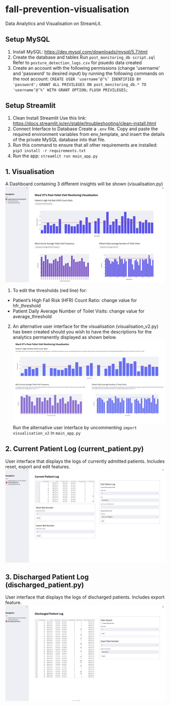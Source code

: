﻿# fall-prevention-visualisation

Data Analytics and Visualisation on StreamLit.

## Setup MySQL

1. Install MySQL: https://dev.mysql.com/downloads/mysql/5.7.html
2. Create the database and tables
   Run `post_monitoring_db script.sql`
   Refer to `posture_detection_logs.csv` for psuedo data created
3. Create an account with the following permissions (change 'username' and 'password' to desired input) by running the following commands on the root account:
   `CREATE USER 'username’@‘%’ IDENTIFIED BY 'password';`
   `GRANT ALL PRIVILEGES ON post_monitoring_db.* TO 'username’@‘%’ WITH GRANT OPTION;`
   `FLUSH PRIVILEGES;`

## Setup Streamlit

1. Clean Install Streamlit
   Use this link: https://docs.streamlit.io/en/stable/troubleshooting/clean-install.html
2. Connect Interface to Database
   Create a `.env` file. Copy and paste the required environment variables from env_template, and insert the details of the private MySQL database into that file.
3. Run this command to ensure that all other requirements are installed:
   `pip3 install -r requirements.txt`
4. Run the app:
   `streamlit run main_app.py`

## 1. Visualisation

A Dashboard containing 3 different insights will be shown (visualisation.py)
![Visualisation](/post_monitoring_dashboard/images/visualisation.jpg)

1. To edit the thresholds (red line) for:

- Patient’s High Fall Risk (HFR) Count Ratio: change value for hfr_threshold
- Patient Daily Average Number of Toilet Visits: change value for average_threshold

2. An alternative user interface for the visualisation (visualisation_v2.py) has been created should you wish to have the descriptions for the analytics permanently displayed as shown below.
   ![Visualisation](/post_monitoring_dashboard/images/visualisation_v2.png)
   Run the alternative user interface by uncommenting `import visualisation_v2` in `main_app.py`

## 2. Current Patient Log (current_patient.py)

User interface that displays the logs of currently admitted patients. Includes reset, export and edit features.
![Current Patient Log](/post_monitoring_dashboard/images/current.jpg)

## 3. Discharged Patient Log (discharged_patient.py)

User interface that displays the logs of discharged patients. Includes export feature.
![Discharged Patient Log](/post_monitoring_dashboard/images/discharged.jpg)
